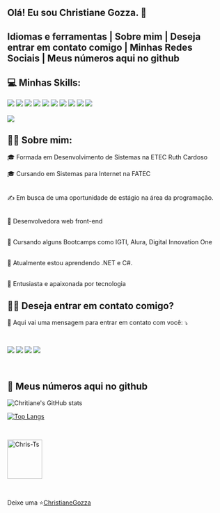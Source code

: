 

##  Olá! Eu sou Christiane Gozza. 🌻

Idiomas e ferramentas | Sobre mim | Deseja entrar em contato comigo  | Minhas Redes Sociais | Meus números aqui no github
  ------------------------------------------------------------------------------------------------------------------------------------------

  ## 💻 Minhas Skills:


<div display = "flex">
  <img src = "https://img.shields.io/badge/html5%20-%23E34F26.svg?&style=for-the-badge&logo=html5&logoColor=white">
  <img src = "https://img.shields.io/badge/css3%20-%231572B6.svg?&style=for-the-badge&logo=css3&logoColor=white">
  <img src = "https://img.shields.io/badge/javascript-%23F7DF1E.svg?&style=for-the-badge&logo=javascript&logoColor=black&labelColor=black">
  <img src = "https://img.shields.io/badge/python%20-%2314354C.svg?&style=for-the-badge&logo=python&logoColor=white">
  <img src = "https://img.shields.io/badge/Java%20-%2300599C.svg?&style=for-the-badge&logo=java&logoColor=white">
  <img src = "https://img.shields.io/badge/PHPjs%20-%2335495e.svg?&style=for-the-badge&logo=PHP&logoColor=%234FC08D">
  <img src = "https://img.shields.io/badge/git%20-%23F05033.svg?&style=for-the-badge&logo=git&logoColor=white" />
  <img src = "https://img.shields.io/badge/github%20-%23121011.svg?&style=for-the-badge&logo=github&logoColor=white" />
  <img src = "https://img.shields.io/badge/figma%20-%23F24E1E.svg?&style=for-the-badge&logo=figma&logoColor=white" />
  <img src = "https://img.shields.io/badge/markdown-%23000000.svg?&style=for-the-badge&logo=markdown&logoColor=white" />
</div>
<br/>
 <img src = "https://cdn.streamelements.com/uploads/e18015f5-0608-4c54-97dd-d236f8206e1d.gif">

  
   ## 👩‍💻 Sobre mim: 

  <p>🎓 Formada em Desenvolvimento de Sistemas na ETEC Ruth Cardoso</p>
  
   <p>🎓 Cursando em Sistemas para Internet na FATEC </p>

  <br>✍️ Em busca de uma oportunidade de estágio na área da programação.<br>
   
  <br>🍒 Desenvolvedora web front-end</br>
   
  <br>💼 Cursando alguns Bootcamps como IGTI, Alura, Digital Innovation One</br>

  <br>🚀 Atualmente estou aprendendo .NET e C#.</br>
  
  <br>👩 Entusiasta e apaixonada por tecnologia</br> 
   

  ## 🤝🏻 Deseja entrar em contato comigo?
 
   <p align="left">
   💌 Aqui vai uma mensagem para entrar em contato com você: ⤵️
</p>
  

<div>
 <br>


<p align="left">
  <a href="mailto:christianenatachag@gmail" alt="Gmail">
  <img src="https://img.shields.io/badge/-Gmail-FF0000?style=flat-square&labelColor=FF0000&logo=gmail&logoColor=white&link=mailto:christianenatachag@gmail" /></a>

  <a href="https://www.linkedin.com/in/christiane-gozza/" alt="Linkedin">
  <img src="https://img.shields.io/badge/-Linkedin-0e76a8?style=flat-square&logo=Linkedin&logoColor=white&link=https://www.linkedin.com/in/christiane-gozza" /></a>

  <a href="https://www.youtube.com/channel/UCJdku_MHhU-XO8-jaMNcGWw" alt="Youtube">
  <img src="https://img.shields.io/badge/YouTube-FF0000?style= flat-square&logo=youtube&logoColor=white&link=https://www.youtube.com/channel/UCJdku_MHhU-XO8-jaMNcGWw"/></a>
  <a href="https://www.instagram.com/annemoom/" alt="Instagram">
  <img src="https://img.shields.io/badge/-Instagram-DF0174?style=flat-square&labelColor=DF0174&logo=instagram&logoColor=white&link=https://www.instagram.com/annemoom/"/></a>
</p>  


</div>

</br>

## 🚀 Meus números aqui no github


![Chritiane's GitHub stats](https://github-readme-stats.vercel.app/api?username=chritianegozza&show_icons=true&theme=radical)

[![Top Langs](https://github-readme-stats.vercel.app/api/top-langs/?username=chritianegozza&layout=compact&show_icons=true&theme=radical)](https://github.com/chritianegozza/github-readme-stats)


<br>


 <p><img align = "center" alt = "Chris-Ts" height = "90" width = "80" src = "https://media.tenor.com/images/d139e96072bae377be522258f7128881/tenor.gif"></p>
  

</div>

  
     
  <br>



Deixe uma ⭐️[ChristianeGozza](https://github.com/chritianegozza)

